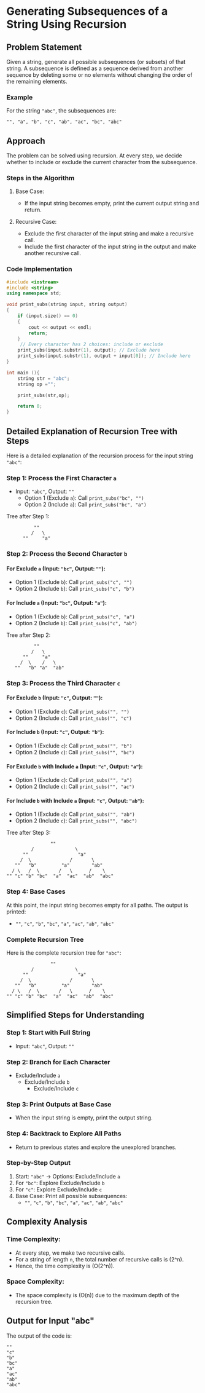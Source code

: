 # Generating Subsequences of a String Using Recursion

## Problem Statement

Given a string, generate all possible subsequences (or subsets) of that string. A subsequence is defined as a sequence derived from another sequence by deleting some or no elements without changing the order of the remaining elements.

### Example

For the string `"abc"`, the subsequences are:
```
"", "a", "b", "c", "ab", "ac", "bc", "abc"
```

## Approach

The problem can be solved using recursion. At every step, we decide whether to include or exclude the current character from the subsequence.

### Steps in the Algorithm

1. Base Case: 
   - If the input string becomes empty, print the current output string and return.

2. Recursive Case:
   - Exclude the first character of the input string and make a recursive call.
   - Include the first character of the input string in the output and make another recursive call.

### Code Implementation

```cpp
#include <iostream>
#include <string>
using namespace std;

void print_subs(string input, string output)
{
    if (input.size() == 0)
    {
        cout << output << endl;
        return;
    }
     // Every character has 2 choices: include or exclude
    print_subs(input.substr(1), output); // Exclude here
    print_subs(input.substr(1), output + input[0]); // Include here
}

int main (){
    string str = "abc";
    string op ="";

    print_subs(str,op);

    return 0;
}
```

## Detailed Explanation of Recursion Tree with Steps

Here is a detailed explanation of the recursion process for the input string `"abc"`:

### Step 1: Process the First Character `a`

- Input: `"abc"`, Output: `""`
  - Option 1 (Exclude `a`): Call `print_subs("bc", "")`
  - Option 2 (Include `a`): Call `print_subs("bc", "a")`

Tree after Step 1:
```
          ""
         /   \
      ""     "a"
```

### Step 2: Process the Second Character `b`

#### For Exclude `a` (Input: `"bc"`, Output: `""`):
  - Option 1 (Exclude `b`): Call `print_subs("c", "")`
  - Option 2 (Include `b`): Call `print_subs("c", "b")`

#### For Include `a` (Input: `"bc"`, Output: `"a"`):
  - Option 1 (Exclude `b`): Call `print_subs("c", "a")`
  - Option 2 (Include `b`): Call `print_subs("c", "ab")`

Tree after Step 2:
```
          ""
         /   \
      ""     "a"
     /  \    /   \
   ""   "b" "a"  "ab"
```

### Step 3: Process the Third Character `c`

#### For Exclude `b` (Input: `"c"`, Output: `""`):
  - Option 1 (Exclude `c`): Call `print_subs("", "")`
  - Option 2 (Include `c`): Call `print_subs("", "c")`

#### For Include `b` (Input: `"c"`, Output: `"b"`):
  - Option 1 (Exclude `c`): Call `print_subs("", "b")`
  - Option 2 (Include `c`): Call `print_subs("", "bc")`

#### For Exclude `b` with Include `a` (Input: `"c"`, Output: `"a"`):
  - Option 1 (Exclude `c`): Call `print_subs("", "a")`
  - Option 2 (Include `c`): Call `print_subs("", "ac")`

#### For Include `b` with Include `a` (Input: `"c"`, Output: `"ab"`):
  - Option 1 (Exclude `c`): Call `print_subs("", "ab")`
  - Option 2 (Include `c`): Call `print_subs("", "abc")`

Tree after Step 3:
```
                ""
         /               \
      ""                  "a"
     /  \              /       \
   ""   "b"         "a"        "ab"
  / \   /  \       /   \      /    \
"" "c" "b" "bc"  "a"  "ac"  "ab"  "abc"
```

### Step 4: Base Cases

At this point, the input string becomes empty for all paths. The output is printed:
- `""`, `"c"`, `"b"`, `"bc"`, `"a"`, `"ac"`, `"ab"`, `"abc"`

### Complete Recursion Tree

Here is the complete recursion tree for `"abc"`:
```
                ""
         /               \
      ""                  "a"
     /  \              /       \
   ""   "b"         "a"        "ab"
  / \   /  \       /   \      /    \
"" "c" "b" "bc"  "a"  "ac"  "ab"  "abc"
```

## Simplified Steps for Understanding

### Step 1: Start with Full String
- Input: `"abc"`, Output: `""`

### Step 2: Branch for Each Character
- Exclude/Include `a`
  - Exclude/Include `b`
    - Exclude/Include `c`

### Step 3: Print Outputs at Base Case
- When the input string is empty, print the output string.

### Step 4: Backtrack to Explore All Paths
- Return to previous states and explore the unexplored branches.

### Step-by-Step Output
1. Start: `"abc"` -> Options: Exclude/Include `a`
2. For `"bc"`: Explore Exclude/Include `b`
3. For `"c"`: Explore Exclude/Include `c`
4. Base Case: Print all possible subsequences:
   - `""`, `"c"`, `"b"`, `"bc"`, `"a"`, `"ac"`, `"ab"`, `"abc"`

## Complexity Analysis

### Time Complexity:
- At every step, we make two recursive calls.
- For a string of length `n`, the total number of recursive calls is \(2^n\).
- Hence, the time complexity is \(O(2^n)\).

### Space Complexity:
- The space complexity is \(O(n)\) due to the maximum depth of the recursion tree.

## Output for Input "abc"

The output of the code is:
```
""
"c"
"b"
"bc"
"a"
"ac"
"ab"
"abc"
```

